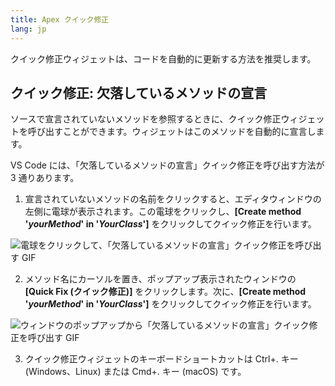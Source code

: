 ```yaml
---
title: Apex クイック修正
lang: jp
---
```


クイック修正ウィジェットは、コードを自動的に更新する方法を推奨します。

## クイック修正: 欠落しているメソッドの宣言

ソースで宣言されていないメソッドを参照するときに、クイック修正ウィジェットを呼び出すことができます。ウィジェットはこのメソッドを自動的に宣言します。

VS Code には、「欠落しているメソッドの宣言」クイック修正を呼び出す方法が 3 通りあります。

1. 宣言されていないメソッドの名前をクリックすると、エディタウィンドウの左側に電球が表示されます。この電球をクリックし、**[Create method '_yourMethod_' in '_YourClass_']** をクリックしてクイック修正を行います。

![電球をクリックして、「欠落しているメソッドの宣言」クイック修正を呼び出す GIF](./images/declare-missing-methods-1.gif)

2. メソッド名にカーソルを置き、ポップアップ表示されたウィンドウの **[Quick Fix \(クイック修正\)]** をクリックします。次に、**[Create method '_yourMethod_' in '_YourClass_']** をクリックしてクイック修正を行います。

![ウィンドウのポップアップから「欠落しているメソッドの宣言」クイック修正を呼び出す GIF](./images/declare-missing-methods-2.gif)

3. クイック修正ウィジェットのキーボードショートカットは Ctrl+. キー \(Windows、Linux\) または Cmd+. キー \(macOS\) です。
